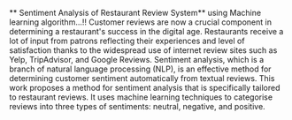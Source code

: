 ** Sentiment Analysis of Restaurant Review System** using Machine learning algorithm...!!
Customer reviews are now a crucial component in determining a restaurant's success in the digital age. Restaurants receive a lot of input from patrons reflecting their experiences and level of satisfaction thanks to the widespread use of internet review sites such as Yelp, TripAdvisor, and Google Reviews. Sentiment analysis, which is a branch of natural language processing (NLP), is an effective method for determining customer sentiment automatically from textual reviews. This work proposes a method for sentiment analysis that is specifically tailored to restaurant reviews. It uses machine learning techniques to categorise reviews into three types of sentiments: neutral, negative, and positive.  

